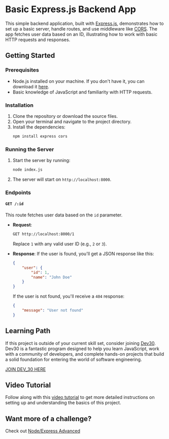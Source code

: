 # Basic Express.js Backend App

This simple backend application, built with [Express.js](https://expressjs.com/), demonstrates how to set up a basic server, handle routes, and use middleware like [CORS](https://www.npmjs.com/package/cors). The app fetches user data based on an ID, illustrating how to work with basic HTTP requests and responses.

## Getting Started

### Prerequisites

-   Node.js installed on your machine. If you don't have it, you can download it [here](https://nodejs.org/).
-   Basic knowledge of JavaScript and familiarity with HTTP requests.

### Installation

1. Clone the repository or download the source files.
2. Open your terminal and navigate to the project directory.
3. Install the dependencies:
    ```bash
    npm install express cors
    ```

### Running the Server

1. Start the server by running:
    ```bash
    node index.js
    ```
2. The server will start on `http://localhost:8000`.

### Endpoints

#### `GET /:id`

This route fetches user data based on the `id` parameter.

-   **Request**:

    ```bash
    GET http://localhost:8000/1
    ```

    Replace `1` with any valid user ID (e.g., `2` or `3`).

-   **Response**:
    If the user is found, you'll get a JSON response like this:

    ```json
    {
    	"user": {
    		"id": 1,
    		"name": "John Doe"
    	}
    }
    ```

    If the user is not found, you'll receive a `404` response:

    ```json
    {
    	"message": "User not found"
    }
    ```

## Learning Path

If this project is outside of your current skill set, consider joining [Dev30](https://dev30.xyz). Dev30 is a fantastic program designed to help you learn JavaScript, work with a community of developers, and complete hands-on projects that build a solid foundation for entering the world of software engineering.

[JOIN DEV_30 HERE](dev30.xyz)

## Video Tutorial

Follow along with this [video tutorial](https://youtu.be/9mU6Mnq9ZXY) to get more detailed instructions on setting up and understanding the basics of this project.

## Want more of a challenge?

Check out [Node/Express Advanced](https://github.com/CodeCoachJS/node_express_starter/)
